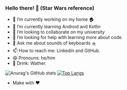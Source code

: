 ### Hello there! 👋 (Star Wars reference)

- 🔭 I’m currently working on my home 🏠
- 🌱 I’m currently learning Android and Kotlin
- 👯 I’m looking to collaborate on my university
- 🤔 I’m looking for help with learning more about code.
- 💬 Ask me about sounds of keyboards 🛸
- 📫 How to reach me: Linkedin and GitHub.
- 😄 Pronouns: he/him
- 🥤 Drink: Wather.

![Anurag's GitHub stats](https://github-readme-stats.vercel.app/api?username=leonardoarthur&show_icons=true&theme=radical&count_private=true)
[![Top Langs](https://github-readme-stats.vercel.app/api/top-langs/?username=leonardoarthur&layout=compact&theme=radical)](https://github.com/anuraghazra/github-readme-stats)

- Make with ❤️
